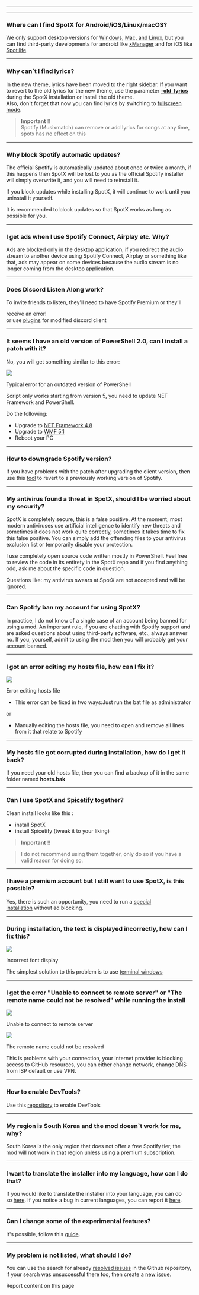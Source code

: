 

* * * * *



* * * * *

### Where can I find SpotX for Android/iOS/Linux/macOS?

We only support desktop versions for [Windows](https://github.com/amd64fox/SpotX), [Mac, and Linux](https://github.com/jetfir3/SpotX-Bash), but you can find third-party developments for android like [xManager](https://github.com/xManager-App/xManager/) and for iOS like [Spotilife](https://julio.hackyouriphone.org/).

* * * * *

### Why can`t I find lyrics?

In the new theme, lyrics have been moved to the right sidebar. If you want to revert to the old lyrics for the new theme, use the parameter [**-old_lyrics**](https://github.com/amd64fox/SpotX/discussions/60) during the SpotX installation or install the old theme.\
Also, don't forget that now you can find lyrics by switching to [fullscreen mode](https://github.com/amd64fox/SpotX/discussions/50#discussioncomment-3722941).

> **Important** ‼️\
> Spotify (Musixmatch) can remove or add lyrics for songs at any time, spotx has no effect on this

* * * * *

### Why block Spotify automatic updates?

The official Spotify is automatically updated about once or twice a month, if this happens then SpotX will be lost to you as the official Spotify installer will simply overwrite it, and you will need to reinstall it.

If you block updates while installing SpotX, it will continue to work until you uninstall it yourself.

It is recommended to block updates so that SpotX works as long as possible for you. 

* * * * *

### I get ads when I use Spotify Connect, Airplay etc. Why?

Ads are blocked only in the desktop application, if you redirect the audio stream to another device using Spotify Connect, Airplay or something like that, ads may appear on some devices because the audio stream is no longer coming from the desktop application.

* * * * *

### Does Discord Listen Along work?

To invite friends to listen, they'll need to have Spotify Premium or they'll

receive an error!\
or use [plugins](https://youtu.be/iTN50HCZtak) for modified discord client

* * * * *

### It seems I have an old version of PowerShell 2.0, can I install a patch with it?

No, you will get something similar to this error:

![](https://telegra.ph/file/d2a063ea86a285b2ac9ee.png)

Typical error for an outdated version of PowerShell

Script only works starting from version 5, you need to update NET Framework and PowerShell.

Do the following:

-   Upgrade to [NET Framework 4.8](https://go.microsoft.com/fwlink/?linkid=2088631)
-   Upgrade to [WMF 5.1](https://www.microsoft.com/en-us/download/details.aspx?id=54616)
-   Reboot your PC

* * * * *

### How to downgrade Spotify version?

If you have problems with the patch after upgrading the client version, then use this [tool](https://github.com/amd64fox/Rollback-Spotify) to revert to a previously working version of Spotify.

* * * * *

### My antivirus found a threat in SpotX, should I be worried about my security?

SpotX is completely secure, this is a false positive. At the moment, most modern antiviruses use artificial intelligence to identify new threats and sometimes it does not work quite correctly, sometimes it takes time to fix this false positive. You can simply add the offending files to your antivirus exclusion list or temporarily disable your protection.

I use completely open source code written mostly in PowerShell. Feel free to review the code in its entirety in the SpotX repo and if you find anything odd, ask me about the specific code in question.

Questions like: my antivirus swears at SpotX are not accepted and will be ignored.

* * * * *

### Can Spotify ban my account for using SpotX?

In practice, I do not know of a single case of an account being banned for using a mod. An important rule, if you are chatting with Spotify support and are asked questions about using third-party software, etc., always answer no. If you, yourself, admit to using the mod then you will probably get your account banned.

* * * * *

### I got an error editing my hosts file, how can I fix it?

![](https://telegra.ph/file/6d7071cd26fb2ad2b998a.png)

Error editing hosts file

-   This error can be fixed in two ways:Just run the bat file as administrator

or

-   Manually editing the hosts file, you need to open and remove all lines from it that relate to Spotify

* * * * *

### My hosts file got corrupted during installation, how do I get it back?

If you need your old hosts file, then you can find a backup of it in the same folder named **hosts.bak**

* * * * *

### Can I use SpotX and [Spicetify](https://github.com/khanhas/spicetify-cli) together?

Clean install looks like this :

-   install SpotX
-   install Spicetify (tweak it to your liking)

> **Important** ‼️

> I do not recommend using them together, only do so if you have a valid reason for doing so.

* * * * *

### I have a premium account but I still want to use SpotX, is this possible?

Yes, there is such an opportunity, you need to run a [special installation](https://raw.githack.com/amd64fox/SpotX/main/scripts/Install_Prem.bat) without ad blocking.

* * * * *

### During installation, the text is displayed incorrectly, how can I fix this?

![](https://telegra.ph/file/7ba2bcd3670469ade0374.jpg)

Incorrect font display

The simplest solution to this problem is to use [terminal windows](https://docs.microsoft.com/en-us/windows/terminal/install)

* * * * *

### I get the error "Unable to connect to remote server" or "The remote name could not be resolved" while running the install

![](https://telegra.ph/file/0fbc0abe90bb741f9f92b.png)

Unable to connect to remote server

![](https://telegra.ph/file/8e308754b7eb9754356f6.png)

The remote name could not be resolved

This is problems with your connection, your internet provider is blocking access to GitHub resources, you can either change network, change DNS from ISP default or use VPN.

* * * * *

### How to enable DevTools?

Use this [repository](https://github.com/amd64fox/Enable-devtools-Spotify) to enable DevTools

* * * * *

### My region is South Korea and the mod doesn`t work for me, why?

South Korea is the only region that does not offer a free Spotify tier, the mod will not work in that region unless using a premium subscription.

* * * * *

### I want to translate the installer into my language, how can I do that?

If you would like to translate the installer into your language, you can do so [here](https://github.com/amd64fox/SpotX/issues/new?assignees=&labels=%F0%9F%8C%90+New+translation&template=installer-new-translation.yml). If you notice a bug in current languages, you can report it [here](https://github.com/amd64fox/SpotX/issues/new?assignees=&labels=%F0%9F%8C%90+Fix+translation&template=itranslation-fix.yml).

* * * * *

### Can I change some of the experimental features?

It's possible, follow this [guide](https://github.com/amd64fox/SpotX/discussions/47).

* * * * *

### My problem is not listed, what should I do?

You can use the search for already [resolved issues](https://github.com/amd64fox/SpotX/issues?q=) in the Github repository, if your search was unsuccessful there too, then create a [new issue](https://github.com/amd64fox/SpotX/issues/new?assignees=&labels=%E2%9D%8C+bug&template=bug_report.yml).

Report content on this page